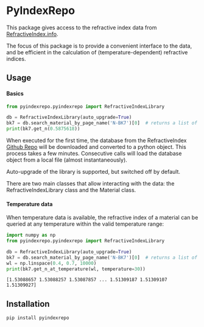 # PyIndexRepo

This package gives access to the refractive index data from [RefractiveIndex.info]().

The focus of this package is to provide a convenient interface to the data, and be
efficient in the calculation of (temperature-dependent) refractive indices.

## Usage

#### Basics

```python
from pyindexrepo.pyindexrepo import RefractiveIndexLibrary

db = RefractiveIndexLibrary(auto_upgrade=True)
bk7 = db.search_material_by_page_name('N-BK7')[0]  # returns a list of different BK7 glasses
print(bk7.get_n(0.5875618))
```

When executed for the first time, the database from the
RefractiveIndex [Github Repo](https://github.com/polyanskiy/refractiveindex.info-database) will be downloaded and
converted to a python object. This process takes a few minutes. Consecutive calls will load the database object
from a local file (almost instantaneously).

Auto-upgrade of the library is supported, but switched off by default.

There are two main classes that allow interacting with the data: the RefractiveIndexLibrary class
and the Material class.

#### Temperature data

When temperature data is available, the refractive index of a material can be queried at any temperature
within the valid temperature range:

```python
import numpy as np
from pyindexrepo.pyindexrepo import RefractiveIndexLibrary

db = RefractiveIndexLibrary(auto_upgrade=True)
bk7 = db.search_material_by_page_name('N-BK7')[0]  # returns a list of different BK7 glasses
wl = np.linspace(0.4, 0.7, 10000)
print(bk7.get_n_at_temperature(wl, temperature=30))
```

``` 
[1.53088657 1.53088257 1.53087857 ... 1.51309187 1.51309107 1.51309027]
```

## Installation

```bash
pip install pyindexrepo
```